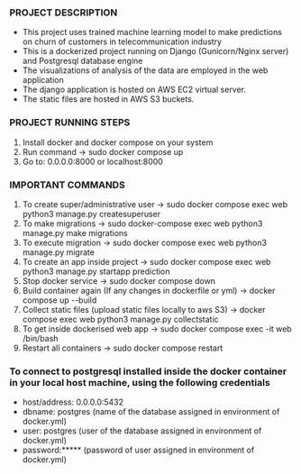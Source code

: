 ### PROJECT DESCRIPTION

- This project uses trained machine learning model to make predictions on churn of customers in telecommunication industry
- This is a dockerized project running on Django (Gunicorn/Nginx server) and Postgresql database engine
- The visualizations of analysis of the data are employed in the web application
- The django application is hosted on AWS EC2 virtual server.
- The static files are hosted in AWS S3 buckets.

### PROJECT RUNNING STEPS

1) Install docker and docker compose on your system
2) Run command -> sudo docker compose up
3) Go to: 0.0.0.0:8000 or localhost:8000

### IMPORTANT COMMANDS

1) To create super/administrative user -> sudo docker compose exec web  python3 manage.py createsuperuser
2) To make migrations -> sudo docker-compose exec web python3 manage.py make migrations
3) To execute migration -> sudo docker compose exec web python3 manage.py migrate
4) To create an app inside project -> sudo docker compose exec web python3 manage.py startapp prediction
5) Stop docker service -> sudo docker compose down
6) Build container again (If any changes in dockerfile or yml) -> docker compose up --build
7) Collect static files (upload static files locally to aws S3) -> docker compose exec web python3 manage.py collectstatic
8) To get inside dockerised web app -> sudo docker compose exec -it web /bin/bash
9) Restart all containers -> sudo docker compose restart
    
### To connect to postgresql installed inside the docker container in your local host machine, using the following credentials
- host/address: 0.0.0.0:5432
- dbname: postgres (name of the database assigned in environment of docker.yml)
- user: postgres (user of the database assigned in environment of docker.yml)
- password:***** (password of user assigned in environment of docker.yml)
